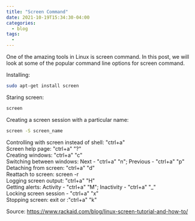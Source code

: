 ```yaml
---
title: "Screen Command"
date: 2021-10-19T15:34:30-04:00
categories:
  - blog
tags:
  - 
---
```

One of the amazing tools in Linux is screen command. In this post, we will look at some of the popular command line options for screen command.

Installing: 
```bash 
sudo apt-get install screen
```
Staring screen: 
```bash 
screen 
```
Creating a screen session with a particular name: 
```bash 
screen -S screen_name
```
Controlling with screen instead of shell: "ctrl+a"  
Screen help page: "ctrl+a" "?"  
Creating windows: "ctrl+a" "c"  
Switching between windows: Next - "ctrl+a" "n"; Previous - "ctrl+a" "p"  
Detaching from screen: "ctrl+a" "d"  
Reattach to screen: screen -r  
Logging screen output: "ctrl+a" "H"  
Getting alerts: Activity - "ctrl+a" "M"; Inactivity - "ctrl+a" "_"  
Locking screen session - "ctrl+a" "x"  
Stopping screen: exit or :"ctrl+a" "k"  



Source: https://www.rackaid.com/blog/linux-screen-tutorial-and-how-to/
